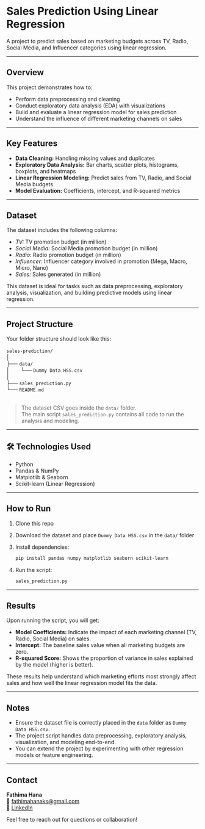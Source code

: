 # Sales Prediction Using Linear Regression

A project to predict sales based on marketing budgets across TV, Radio, Social Media, and Influencer categories using linear regression.

---

##  Overview

This project demonstrates how to:

- Perform data preprocessing and cleaning  
- Conduct exploratory data analysis (EDA) with visualizations  
- Build and evaluate a linear regression model for sales prediction  
- Understand the influence of different marketing channels on sales  

---

##  Key Features

-  **Data Cleaning:** Handling missing values and duplicates  
-  **Exploratory Data Analysis:** Bar charts, scatter plots, histograms, boxplots, and heatmaps  
-  **Linear Regression Modeling:** Predict sales from TV, Radio, and Social Media budgets  
-  **Model Evaluation:** Coefficients, intercept, and R-squared metrics  

---

## Dataset
The dataset includes the following columns:

- *TV:* TV promotion budget (in million)  
- *Social Media:* Social Media promotion budget (in million)  
- *Radio:* Radio promotion budget (in million)  
- *Influencer:* Influencer category involved in promotion (Mega, Macro, Micro, Nano)  
- *Sales:* Sales generated (in million)  

This dataset is ideal for tasks such as data preprocessing, exploratory analysis, visualization, and building predictive models using linear regression.

---

##  Project Structure

Your folder structure should look like this:<br><br>
`sales-prediction/`<br>
│<br>
├── `data/`<br>
│  └── `Dummy Data HSS.csv`<br>
│<br>
├── `sales_prediction.py`<br>
└── `README.md`<br><br>

> The dataset CSV goes inside the `data/` folder.  
> The main script `sales_prediction.py` contains all code to run the analysis and modeling.

---

## 🛠️ Technologies Used

- Python  
- Pandas & NumPy  
- Matplotlib & Seaborn  
- Scikit-learn (Linear Regression)  

---

##  How to Run

1. Clone this repo  
2. Download the dataset and place `Dummy Data HSS.csv` in the `data/` folder  
3. Install dependencies:

   ```bash
   pip install pandas numpy matplotlib seaborn scikit-learn

3. Run the script:

   ```bash
   sales_prediction.py

---

##  Results

Upon running the script, you will get:

- **Model Coefficients:** Indicate the impact of each marketing channel (TV, Radio, Social Media) on sales.  
- **Intercept:** The baseline sales value when all marketing budgets are zero.  
- **R-squared Score:** Shows the proportion of variance in sales explained by the model (higher is better).

These results help understand which marketing efforts most strongly affect sales and how well the linear regression model fits the data.

---

##  Notes

- Ensure the dataset file is correctly placed in the `data` folder as `Dummy Data HSS.csv`.  
- The project script handles data preprocessing, exploratory analysis, visualization, and modeling end-to-end.  
- You can extend the project by experimenting with other regression models or feature engineering.

---

##  Contact

**Fathima Hana**  
📧 [fathimahanaks@gmail.com](mailto:fathimahanaks@gmail.com)  
🔗 [LinkedIn](https://www.linkedin.com/in/fathimahana/)

Feel free to reach out for questions or collaboration!

